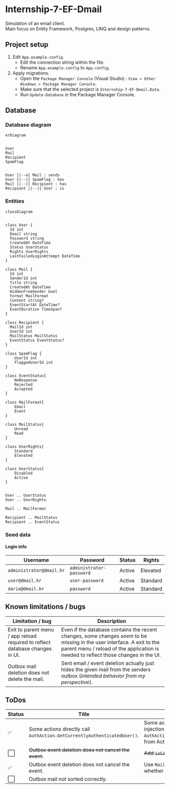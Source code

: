 # Internship-7-EF-Dmail

Simulation of an email client.  
Main focus on Entity Framework, Postgres, LINQ and design patterns.

## Project setup

1. Edit `App.example.config`.
   - Edit the connection string within the file.
   - Rename `App.example.config` to `App.config`.
2. Apply migrations.
   - Open the `Package Manager Console` (Visual Studio) : `View > Other Windows > Package Manager Console`.
   - Make sure that the selected project is `Internship-7-EF-Dmail.Data`.
   - Run `Update-Database` in the Package Manager Console.

## Database

### Database diagram

```mermaid
erDiagram


User
Mail
Recipient
SpamFlag


User ||--o{ Mail : sends
User }|--|{ SpamFlag : has
Mail ||--|{ Recipient : has
Recipient ||--|{ User : is
```

### Entities

```mermaid
classDiagram


class User {
  Id int
  Email string
  Password string
  CreatedAt DateTime
  Status UserStatus
  Rights UserRights
  LastFailedLoginAttempt DateTime
}

class Mail {
  Id int
  SenderId int
  Title string
  CreatedAt DateTime
  HiddenFromSender bool
  Format MailFormat
  Content string?
  EventStartAt DateTime?
  EventDuration TimeSpan?
}

class Recipient {
  MailId int
  UserId int
  MailStatus MailStatus
  EventStatus EventStatus?
}

class SpamFlag {
    UserId int
    FlaggedUserId int
}

class EventStatus{
    NoResponse
    Rejected
    Accepted
}

class MailFormat{
    Email
    Event
}

class MailStatus{
    Unread
    Read
}

class UserRights{
    Standard
    Elevated
}

class UserStatus{
    Disabled
    Active
}


User .. UserStatus
User .. UserRights

Mail .. MailFormat

Recipient .. MailStatus
Recipient .. EventStatus
```

### Seed data

#### Login info

| Username                 | Password                 | Status | Rights   |
| ------------------------ | ------------------------ | ------ | -------- |
| `administrator@dmail.hr` | `administrator-password` | Active | Elevated |
| `user@dmail.hr`          | `user-password`          | Active | Standard |
| `dario@dmail.hr`         | `password`               | Active | Standard |

## Known limitations / bugs

| Limitation / bug                                                             | Description                                                                                                                                                                                                    |
| ---------------------------------------------------------------------------- | -------------------------------------------------------------------------------------------------------------------------------------------------------------------------------------------------------------- |
| Exit to parent menu / app reload required to reflect database changes in UI. | Even if the database contains the recent changes, some changes *seem* to be missing in the user interface. A exit to the parent menu / reload of the application is needed to reflect those changes in the UI. |
| Outbox mail deletion does not delete the mail.                               | Sent email / event deletion actually just hides the given mail from the senders outbox (*intended behavior from my perspective*).                                                                              |

## ToDos

| Status               | Title                                                                    | Description                                                                                                                                       |
| -------------------- | ------------------------------------------------------------------------ | ------------------------------------------------------------------------------------------------------------------------------------------------- |
| :white_check_mark:   | Some actions directly call `AuthAction.GetCurrentlyAuthenticatedUser()`. | Some actions are not following the dependency injection pattern. Fix by removing `AuthAction.GetCurrentlyAuthenticatedUser()` calls from Actions. |
| :white_large_square: | ~~Outbox event deletion does not cancel the event.~~                     | ~~Add `isCancelled` property to `Mail` entity.~~                                                                                                  |
| :white_check_mark:   | Outbox event deletion does not cancel the event.                         | Use `Mail.HiddenFromSender` property to determine whether a event is cancelled.                                                                   |
| :white_large_square: | Outbox mail not sorted correctly.                                        |                                                                                                                                                   |
